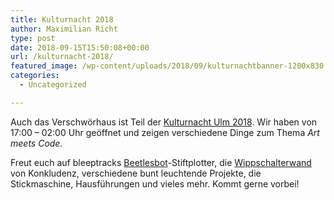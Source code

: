 ```yaml
---
title: Kulturnacht 2018
author: Maximilian Richt
type: post
date: 2018-09-15T15:50:08+00:00
url: /kulturnacht-2018/
featured_image: /wp-content/uploads/2018/09/kulturnachtbanner-1200x830.jpg
categories:
  - Uncategorized

---
```

Auch das Verschwörhaus ist Teil der [Kulturnacht Ulm 2018][1]. Wir haben von 17:00 &#8211; 02:00 Uhr geöffnet und zeigen verschiedene Dinge zum Thema _Art meets Code._

Freut euch auf bleeptracks [Beetlesbot][2]-Stiftplotter, die [Wippschalterwand][3] von Konkludenz, verschiedene bunt leuchtende Projekte, die Stickmaschine, Hausführungen und vieles mehr. Kommt gerne vorbei!

 [1]: https://www.kultur-in-ulm.de/web/kulturnacht/index.php
 [2]: https://beetles.bleeptrack.de
 [3]: https://konkludenz.de/wippschalterwand/